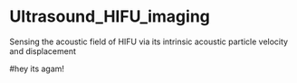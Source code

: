 # Ultrasound_HIFU_imaging
Sensing the acoustic field of HIFU via its intrinsic acoustic particle velocity and displacement

#hey its agam!